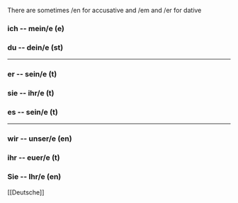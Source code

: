 
There are sometimes /en for accusative and /em and /er for dative

### ich --  **mein**/e   (e)
### du --  **dein**/e   (st)

----
### er --  **sein**/e   (t)
### sie --  **ihr**/e   (t)
### es --  **sein**/e   (t)

----
### wir -- **unser**/e   (en)
### ihr -- **euer**/e   (t)
### Sie -- **Ihr**/e   (en)



[[Deutsche]]
